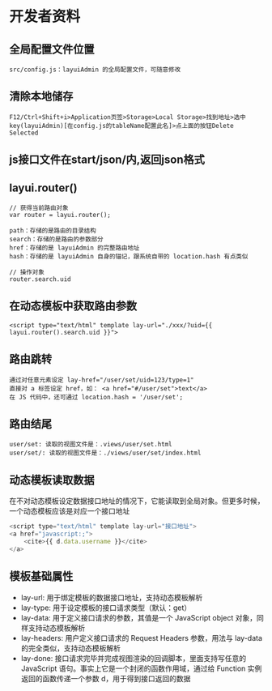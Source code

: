 # 开发者资料

## 全局配置文件位置
    src/config.js：layuiAdmin 的全局配置文件，可随意修改

## 清除本地储存
    F12/Ctrl+Shift+i>Application页签>Storage>Local Storage>找到地址>选中key(layuiAdmin)[在config.js的tableName配置此名]>点上面的按钮Delete Selected

## js接口文件在start/json/内,返回json格式

## layui.router()
	// 获得当前路由对象
	var router = layui.router();

	path：存储的是路由的目录结构
	search：存储的是路由的参数部分
	href：存储的是 layuiAdmin 的完整路由地址
	hash：存储的是 layuiAdmin 自身的锚记，跟系统自带的 location.hash 有点类似

	// 操作对象
	router.search.uid

## 在动态模板中获取路由参数
	<script type="text/html" template lay-url="./xxx/?uid={{ layui.router().search.uid }}">

## 路由跳转
	通过对任意元素设定 lay-href="/user/set/uid=123/type=1"
	直接对 a 标签设定 href，如： <a href="#/user/set">text</a>
	在 JS 代码中，还可通过 location.hash = '/user/set';

## 路由结尾
	user/set: 读取的视图文件是：.views/user/set.html
	user/set/: 读取的视图文件是：./views/user/set/index.html

## 动态模板读取数据

在不对动态模板设定数据接口地址的情况下，它能读取到全局对象。但更多时候，一个动态模板应该是对应一个接口地址

~~~javascript
<script type="text/html" template lay-url="接口地址">
<a href="javascript:;">
	<cite>{{ d.data.username }}</cite>
</a>
~~~

## 模板基础属性

- lay-url: 用于绑定模板的数据接口地址，支持动态模板解析
- lay-type: 用于设定模板的接口请求类型（默认：get）
- lay-data: 用于定义接口请求的参数，其值是一个 JavaScript object 对象，同样支持动态模板解析
- lay-headers: 用户定义接口请求的 Request Headers 参数，用法与 lay-data 的完全类似，支持动态模板解析
- lay-done: 接口请求完毕并完成视图渲染的回调脚本，里面支持写任意的 JavaScript 语句。事实上它是一个封闭的函数作用域，通过给 Function 实例返回的函数传递一个参数 d，用于得到接口返回的数据